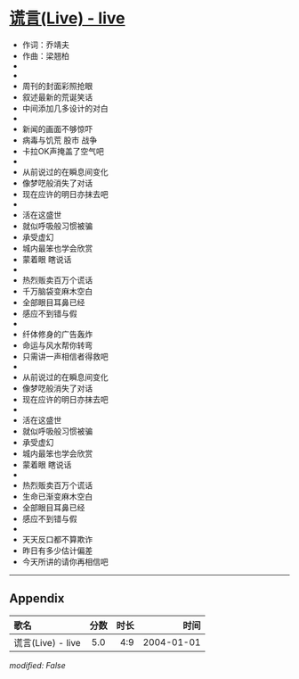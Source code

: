 # [谎言(Live) - live](https://music.163.com/song?id=66516)

* 作词：乔靖夫
* 作曲：梁翘柏
*
*
* 周刊的封面彩照抢眼
* 叙述最新的荒诞笑话
* 中间添加几多设计的对白
* 
* 新闻的画面不够惊吓
* 病毒与饥荒 股市 战争
* 卡拉OK声掩盖了空气吧
* 
* 从前说过的在瞬息间变化
* 像梦呓般消失了对话
* 现在应许的明日亦抹去吧
* 
* 活在这盛世
* 就似呼吸般习惯被骗
* 承受虚幻
* 城内最笨也学会欣赏
* 蒙着眼 瞎说话
* 
* 热烈贩卖百万个谎话
* 千万脑袋变麻木空白
* 全部眼目耳鼻已经
* 感应不到错与假
* 
* 纤体修身的广告轰炸
* 命运与风水帮你转弯
* 只需讲一声相信者得救吧
* 
* 从前说过的在瞬息间变化
* 像梦呓般消失了对话
* 现在应许的明日亦抹去吧
* 
* 活在这盛世
* 就似呼吸般习惯被骗
* 承受虚幻
* 城内最笨也学会欣赏
* 蒙着眼 瞎说话
* 
* 热烈贩卖百万个谎话
* 生命已渐变麻木空白
* 全部眼目耳鼻已经
* 感应不到错与假
* 
* 天天反口都不算欺诈
* 昨日有多少估计偏差
* 今天所讲的请你再相信吧


---

## Appendix

|歌名|分数|时长|时间|
|:---|:---:|---:|---:|
|谎言(Live) - live|5.0|4:9|2004-01-01

*modified: False*